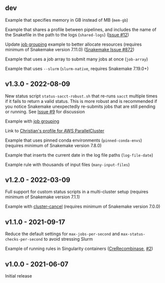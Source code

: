 ## dev

Example that specifies memory in GB instead of MB (`mem-gb`)

Example that shares a profile between pipelines, and includes the name of the
Snakefile in the path to the logs (`shared-logs`) ([Issue #12][issue-12])

[issue-12]: https://github.com/jdblischak/smk-simple-slurm/issues/12

Update [job grouping][grouping] example to better allocate resources (requires
minimum of Snakemake version 7.11.0) ([Snakemake Issue
#872][snakemake-issue-872])

[snakemake-issue-872]: https://github.com/snakemake/snakemake/issues/872

Example that uses a job array to submit many jobs at once (`job-array`)

Example that uses `--slurm` (`slurm-native`, requires Snakemake 7.19.0+)

## v1.3.0 - 2022-08-09

New status script `status-sacct-robust.sh` that re-runs `sacct` multiple times
if it fails to return a valid status. This is more robust and is recommended if
you notice Snakemake unexpectedly re-submits jobs that are still pending or
running. See [Issue #9][issue-9] for discussion

[issue-9]: https://github.com/jdblischak/smk-simple-slurm/issues/9

Example with [job grouping][grouping]

[grouping]: https://snakemake.readthedocs.io/en/stable/executing/grouping.html

Link to [Christian's profile for AWS ParallelCluster][snakemake-aws-parallelcluster-slurm]

[snakemake-aws-parallelcluster-slurm]: https://github.com/cbrueffer/snakemake-aws-parallelcluster-slurm

Example that uses pinned conda environments (`pinned-conda-envs`) (requires
minimum of Snakemake version 7.8.0)

Example that inserts the current date in the log file paths (`log-file-date`)

Example rule with thousands of input files (`many-input-files`)

## v1.2.0 - 2022-03-09

Full support for custom status scripts in a multi-cluster setup (requires
minimum of Snakemake version 7.1.1)

Example with [cluster-cancel][] (requires minimum of Snakemake version 7.0.0)

[cluster-cancel]: https://snakemake.readthedocs.io/en/stable/tutorial/additional_features.html#using-cluster-cancel

## v1.1.0 - 2021-09-17

Reduce the default settings for `max-jobs-per-second` and
`max-status-checks-per-second` to avoid stressing Slurm

Example of running rules in Singularity containers
([CreRecombinase](https://github.com/CreRecombinase),
[#2](https://github.com/jdblischak/smk-simple-slurm/pull/2))

## v1.0.0 - 2021-06-07

Initial release
